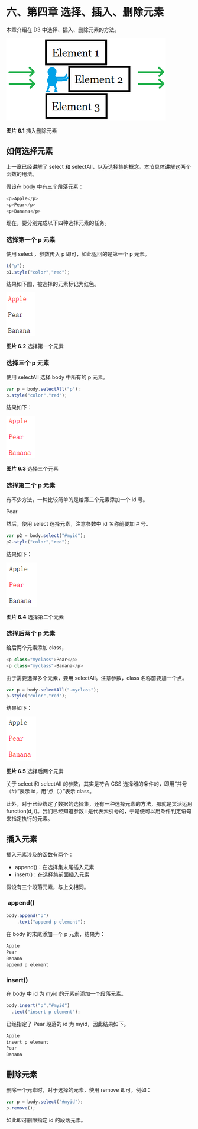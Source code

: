 # 六、第四章 选择、插入、删除元素

本章介绍在 D3 中选择、插入、删除元素的方法。

![插入删除元素](img/select-1.png)

**图片 6.1** 插入删除元素

## 如何选择元素

上一章已经讲解了 select 和 selectAll，以及选择集的概念。本节具体讲解这两个函数的用法。

假设在 body 中有三个段落元素：

```js
<p>Apple</p>
<p>Pear</p>
<p>Banana</p>
```

现在，要分别完成以下四种选择元素的任务。

### 选择第一个 p 元素

使用 select ，参数传入 p 即可，如此返回的是第一个 p 元素。

```js
t("p");
p1.style("color","red");
```

结果如下图，被选择的元素标记为红色。

![选择第一个元素](img/select-2.png)

**图片 6.2** 选择第一个元素

### 选择三个 p 元素

使用 selectAll 选择 body 中所有的 p 元素。

```js
var p = body.selectAll("p");
p.style("color","red");
```

结果如下：

![选择三个元素](img/select-3.png)

**图片 6.3** 选择三个元素

### 选择第二个 p 元素

有不少方法，一种比较简单的是给第二个元素添加一个 id 号。

Pear

然后，使用 select 选择元素，注意参数中 id 名称前要加 # 号。

```js
var p2 = body.select("#myid");
p2.style("color","red");
```

结果如下：

![选择第二个元素](img/select-4.png)

**图片 6.4** 选择第二个元素

### 选择后两个 p 元素

给后两个元素添加 class，

```js
<p class="myclass">Pear</p>
<p class="myclass">Banana</p>
```

由于需要选择多个元素，要用 selectAll。注意参数，class 名称前要加一个点。

```js
var p = body.selectAll(".myclass");
p.style("color","red");
```

结果如下：

![选择后两个元素](img/select-5.png)

**图片 6.5** 选择后两个元素

关于 select 和 selectAll 的参数，其实是符合 CSS 选择器的条件的，即用“井号（#）”表示 id，用“点（.）”表示 class。

此外，对于已经绑定了数据的选择集，还有一种选择元素的方法，那就是灵活运用 function(d, i)。我们已经知道参数 i 是代表索引号的，于是便可以用条件判定语句来指定执行的元素。

## 插入元素

插入元素涉及的函数有两个：

*   append()：在选择集末尾插入元素
*   insert()：在选择集前面插入元素

假设有三个段落元素，与上文相同。

###  append()

```js
body.append("p")
    .text("append p element");
```

在 body 的末尾添加一个 p 元素，结果为：

```js
Apple
Pear
Banana
append p element
```

### insert()

在 body 中 id 为 myid 的元素前添加一个段落元素。

```js
body.insert("p","#myid")
  .text("insert p element");
```

已经指定了 Pear 段落的 id 为 myid，因此结果如下。

```js
Apple
insert p element
Pear
Banana
```

## 删除元素

删除一个元素时，对于选择的元素，使用 remove 即可，例如：

```js
var p = body.select("#myid");
p.remove();
```

如此即可删除指定 id 的段落元素。